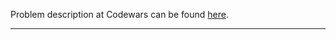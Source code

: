Problem description at Codewars can be found
[here](https://www.codewars.com/kata/5951d30ce99cf2467e000013/train/python).

-------------


